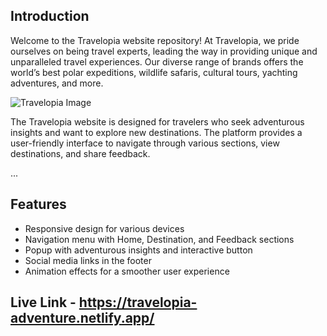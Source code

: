 ## Introduction

Welcome to the Travelopia website repository! At Travelopia, we pride ourselves on being travel experts, leading the way in providing unique and unparalleled travel experiences. Our diverse range of brands offers the world’s best polar expeditions, wildlife safaris, cultural tours, yachting adventures, and more.

![Travelopia Image](https://drive.google.com/file/d/1z5HhlPC1MzC4_9mksXDSGgoF06dqSSPs/view?usp=sharing)


The Travelopia website is designed for travelers who seek adventurous insights and want to explore new destinations. The platform provides a user-friendly interface to navigate through various sections, view destinations, and share feedback.

...

## Features

- Responsive design for various devices
- Navigation menu with Home, Destination, and Feedback sections
- Popup with adventurous insights and interactive button
- Social media links in the footer
- Animation effects for a smoother user experience

## Live Link -  https://travelopia-adventure.netlify.app/
